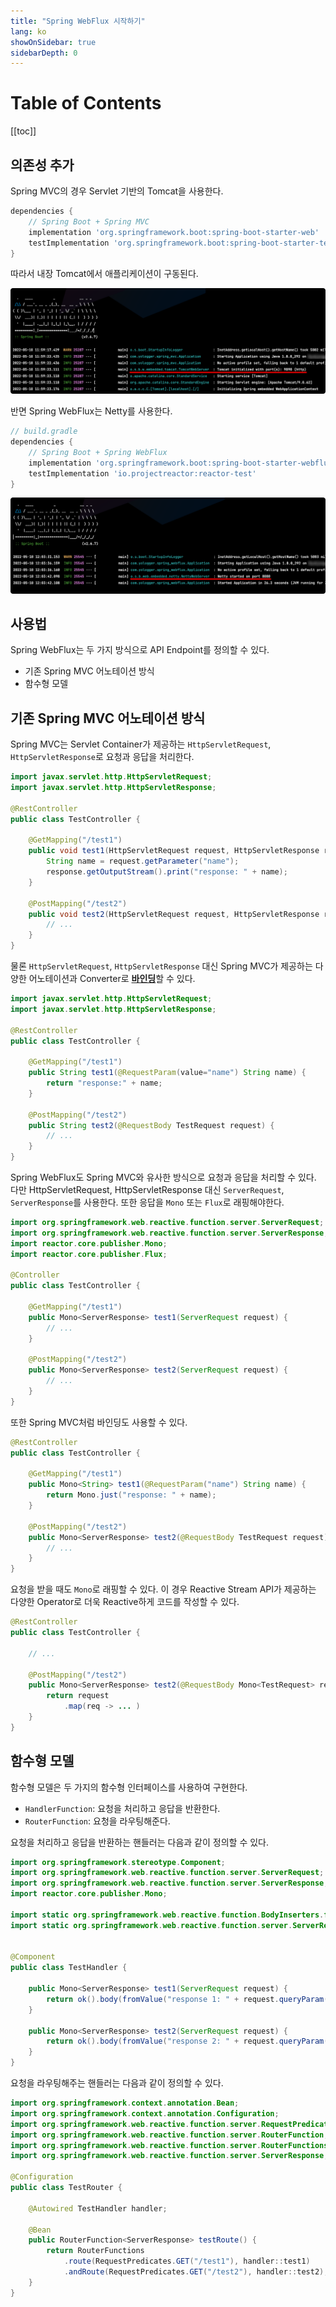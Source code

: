 ```yaml
---
title: "Spring WebFlux 시작하기"
lang: ko
showOnSidebar: true
sidebarDepth: 0
---
```


# Table of Contents
[[toc]]


## 의존성 추가
Spring MVC의 경우 Servlet 기반의 Tomcat을 사용한다.
``` groovy
dependencies {
    // Spring Boot + Spring MVC
    implementation 'org.springframework.boot:spring-boot-starter-web'
    testImplementation 'org.springframework.boot:spring-boot-starter-test'
}
```
따라서 내장 Tomcat에서 애플리케이션이 구동된다. 

![](./211001_start_webflux/1.png)

반면 Spring WebFlux는 Netty를 사용한다.
``` groovy 
// build.gradle
dependencies {
    // Spring Boot + Spring WebFlux
    implementation 'org.springframework.boot:spring-boot-starter-webflux'
    testImplementation 'io.projectreactor:reactor-test'
}
```

![](./211001_start_webflux/2.png)

## 사용법
Spring WebFlux는 두 가지 방식으로 API Endpoint를 정의할 수 있다.
- 기존 Spring MVC 어노테이션 방식
- 함수형 모델

## 기존 Spring MVC 어노테이션 방식
Spring MVC는 Servlet Container가 제공하는 `HttpServletRequest`, `HttpServletResponse`로 요청과 응답을 처리한다.
``` java
import javax.servlet.http.HttpServletRequest;
import javax.servlet.http.HttpServletResponse;

@RestController
public class TestController {

    @GetMapping("/test1")
    public void test1(HttpServletRequest request, HttpServletResponse response) throws IOException {
        String name = request.getParameter("name");
        response.getOutputStream().print("response: " + name);
    }

    @PostMapping("/test2")
    public void test2(HttpServletRequest request, HttpServletResponse response) throws IOException {
        // ...
    }
}
```
물론 `HttpServletRequest`, `HttpServletResponse` 대신 Spring MVC가 제공하는 다양한 어노테이션과 Converter로 <u><b>바인딩</b></u>할 수 있다.
``` java
import javax.servlet.http.HttpServletRequest;
import javax.servlet.http.HttpServletResponse;

@RestController
public class TestController {

    @GetMapping("/test1")
    public String test1(@RequestParam(value="name") String name) {
        return "response:" + name;
    }

    @PostMapping("/test2")
    public String test2(@RequestBody TestRequest request) {
        // ...
    }
}
```

Spring WebFlux도 Spring MVC와 유사한 방식으로 요청과 응답을 처리할 수 있다. 다만 HttpServletRequest, HttpServletResponse 대신 `ServerRequest`, `ServerResponse`를 사용한다. 또한 응답을 `Mono` 또는 `Flux`로 래핑해야한다.
``` java
import org.springframework.web.reactive.function.server.ServerRequest;
import org.springframework.web.reactive.function.server.ServerResponse;
import reactor.core.publisher.Mono;
import reactor.core.publisher.Flux;

@Controller
public class TestController {

    @GetMapping("/test1")
    public Mono<ServerResponse> test1(ServerRequest request) {
        // ...
    }

    @PostMapping("/test2")
    public Mono<ServerResponse> test2(ServerRequest request) {
        // ...
    }
}
```
또한 Spring MVC처럼 바인딩도 사용할 수 있다.
``` java
@RestController
public class TestController {

    @GetMapping("/test1")
    public Mono<String> test1(@RequestParam("name") String name) {
        return Mono.just("response: " + name);
    }

    @PostMapping("/test2")
    public Mono<ServerResponse> test2(@RequestBody TestRequest request) {
        // ...
    }
}
```
요청을 받을 때도 `Mono`로 래핑할 수 있다. 이 경우 Reactive Stream API가 제공하는 다양한 Operator로 더욱 Reactive하게 코드를 작성할 수 있다.
``` java
@RestController
public class TestController {

    // ...

    @PostMapping("/test2")
    public Mono<ServerResponse> test2(@RequestBody Mono<TestRequest> request) {
        return request
            .map(req -> ... )
    }
}
```

## 함수형 모델
함수형 모델은 두 가지의 함수형 인터페이스를 사용하여 구현한다.
- `HandlerFunction`: 요청을 처리하고 응답을 반환한다.
- `RouterFunction`: 요청을 라우팅해준다.

요청을 처리하고 응답을 반환하는 핸들러는 다음과 같이 정의할 수 있다.
``` java
import org.springframework.stereotype.Component;
import org.springframework.web.reactive.function.server.ServerRequest;
import org.springframework.web.reactive.function.server.ServerResponse;
import reactor.core.publisher.Mono;

import static org.springframework.web.reactive.function.BodyInserters.fromValue;
import static org.springframework.web.reactive.function.server.ServerResponse.ok;


@Component
public class TestHandler {

    public Mono<ServerResponse> test1(ServerRequest request) {
        return ok().body(fromValue("response 1: " + request.queryParam("name").get()));
    }

    public Mono<ServerResponse> test2(ServerRequest request) {
        return ok().body(fromValue("response 2: " + request.queryParam("name").get()));
    }
}
```
요청을 라우팅해주는 핸들러는 다음과 같이 정의할 수 있다.
``` java
import org.springframework.context.annotation.Bean;
import org.springframework.context.annotation.Configuration;
import org.springframework.web.reactive.function.server.RequestPredicates;
import org.springframework.web.reactive.function.server.RouterFunction;
import org.springframework.web.reactive.function.server.RouterFunctions;
import org.springframework.web.reactive.function.server.ServerResponse;

@Configuration
public class TestRouter {

    @Autowired TestHandler handler;

    @Bean
    public RouterFunction<ServerResponse> testRoute() {
        return RouterFunctions
            .route(RequestPredicates.GET("/test1"), handler::test1)
            .andRoute(RequestPredicates.GET("/test2"), handler::test2);
    }
}
```